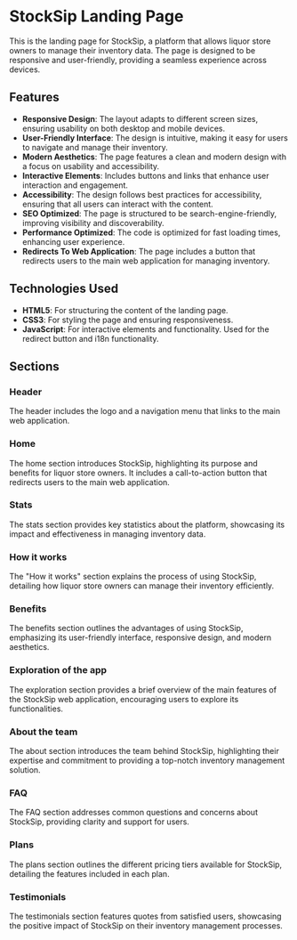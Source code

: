 # StockSip Landing Page #

This is the landing page for StockSip, a platform that allows liquor store owners to manage their inventory data. The page is designed to be responsive and user-friendly, providing a seamless experience across devices.

## Features ##

- **Responsive Design**: The layout adapts to different screen sizes, ensuring usability on both desktop and mobile devices.
- **User-Friendly Interface**: The design is intuitive, making it easy for users to navigate and manage their inventory.
- **Modern Aesthetics**: The page features a clean and modern design with a focus on usability and accessibility.
- **Interactive Elements**: Includes buttons and links that enhance user interaction and engagement.
- **Accessibility**: The design follows best practices for accessibility, ensuring that all users can interact with the content.
- **SEO Optimized**: The page is structured to be search-engine-friendly, improving visibility and discoverability.
- **Performance Optimized**: The code is optimized for fast loading times, enhancing user experience.
- **Redirects To Web Application**: The page includes a button that redirects users to the main web application for managing inventory.

## Technologies Used ##

- **HTML5**: For structuring the content of the landing page.
- **CSS3**: For styling the page and ensuring responsiveness.
- **JavaScript**: For interactive elements and functionality. Used for the redirect button and i18n functionality.

## Sections ##

### Header ###
The header includes the logo and a navigation menu that links to the main web application.

### Home ###
The home section introduces StockSip, highlighting its purpose and benefits for liquor store owners. It includes a call-to-action button that redirects users to the main web application.

### Stats ###
The stats section provides key statistics about the platform, showcasing its impact and effectiveness in managing inventory data.

### How it works ###
The "How it works" section explains the process of using StockSip, detailing how liquor store owners can manage their inventory efficiently.

### Benefits ###
The benefits section outlines the advantages of using StockSip, emphasizing its user-friendly interface, responsive design, and modern aesthetics.

### Exploration of the app ###
The exploration section provides a brief overview of the main features of the StockSip web application, encouraging users to explore its functionalities.

### About the team ###
The about section introduces the team behind StockSip, highlighting their expertise and commitment to providing a top-notch inventory management solution.

### FAQ ###
The FAQ section addresses common questions and concerns about StockSip, providing clarity and support for users.

### Plans ###
The plans section outlines the different pricing tiers available for StockSip, detailing the features included in each plan.

### Testimonials ###
The testimonials section features quotes from satisfied users, showcasing the positive impact of StockSip on their inventory management processes.